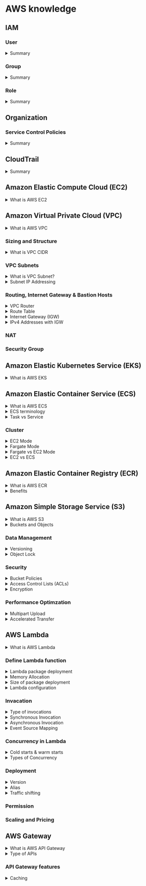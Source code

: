 # AWS knowledge
## IAM
### User
<details>
  <summary>Summary</summary>
  <br/>
  
  + There's the 5000 IAM user limit per account.
</details>

### Group
<details>
  <summary>Summary</summary>
  <br/>
  
  + Group are not a true identity.
  + Group just container which contains Users.
  + A resource policy cannot grant acess to an group.
</details>

### Role
<details>
  <summary>Summary</summary>
  <br/>

  + Can't log in to a Role.
  + Role has two types of policy which can be attach: _Trust Policy_ and _Permissions Policy_.
</details>

## Organization
### Service Control Policies
<details>
  <summary>Summary</summary>
  <br/>
  
  + Service Control Policies (SCPs) are just a boundary. They define the limit of what is and isn't allowed
  + The management account is special and it's unaffected by any service control policies.
  + They don't grant any permissions.
  + The default of SCPs is FullAWSAccess.
</details>

## CloudTrail
<details>
  <summary>Summary</summary>
  <br/>
  
  + Enable by default on AWS account, but it's only the 90-day event history.
  + Don't get any storage in S3 unless configure a trail.
  + Store management events only by default.
  + IAM, STS, CloudFront log their data as global service events at US East 1 and trail will need to be enable to capure that data.
  + Not real-time.
</details>

## Amazon Elastic Compute Cloud (EC2)
<details>
  <summary>What is AWS EC2</summary>
  <br/>
  
</details>

## Amazon Virtual Private Cloud (VPC)
<details>
  <summary>What is AWS VPC</summary>
  <br/>
  
  Amazon Virtual Private Cloud (VPC) is a service that allows you to create a logically isolated network within the AWS cloud. 
</details>

### Sizing and Structure

<details>
  <summary>What is VPC CIDR</summary>
  <br/>

  A VPC CIDR (Virtual Private Cloud Classless Inter-Domain Routing) block is a range of IP addresses assigned to your VPC in AWS. For example, a CIDR block of `10.0.0.0/16` includes all IP addresses from `10.0.0.0` to `10.0.255.255`.
   
</details>

### VPC Subnets

<details>
  <summary>What is VPC Subnet?</summary>
  <br/>

  A subnet in Amazon VPC is a range of IP addresses within your VPC. It's created within one availablity zone (AZ) and it can nerver be changed. 

  _Public and Private Subnets:_
  + **Public Subnets:** These subnets have a route to the internet through an Internet Gateway (IGW). Instances in a public subnet can communicate directly with the internet.
  + **Private Subnets:** These subnets do not have a direct route to the internet. Instances in a private subnet can access the internet through a NAT Gateway or NAT Instance.

  _Subnet and AZ:_

  + One subnet is created in a specific AZ, and a subnet can never be in multiple availability zones.
  + One AZ can have zero or many subnets.

  Subnets can communicate with orther subnets in the VPC.
  
</details>
<details>
  <summary>Subnet IP Addressing</summary>
  <br/>

  There are 5 IPs adress within every VPC subnet that you can't use:
  + Network adress (`10.16.16.0`)
  + Network + 1 (`10.16.16.1`) - VPC Router
  + Network + 2 (`10.16.16.2`) - Reserved (DNS*)
  + Network + 3 (`10.16.16.3`) - Reserved Future Use
  + Broadcast Adress (`10.16.31.255`) - Last IP in Subnet
  
</details>

### Routing, Internet Gateway & Bastion Hosts

<details>
  <summary>VPC Router</summary>
  <br/>

  VPC router is a highly available device which is present in every VPC (default or custom), which moves traffic from somewhere to somewhere else. It runs in all of the availability zones that the VPC uses. The router has a network in every subnet (_Network + 1_).
  
</details>
<details>
  <summary>Route Table</summary>
  <br/>

  The route table associate with a subnet defines what the VPC router will do when data leaves that subnet. Each subnet in your VPC must be associated with a route table, which controls the routing for that subnet. 

  ![](images/route_table.png)

  **Route Table terminology:**

  + **Routes:** Each route in a table specifies a destination and a target. The destination specifies the range of IP addresses (CIDR block) that the route applies to, and the target is where you want the traffic to go. For example, to enable internet access, you might have a route with a destination of 0.0.0.0/0 (all IPv4 addresses) and a target of an internet gateway.
  + **Main Route Table:** When you create a VPC, AWS automatically creates a main route table.
  + **Subnet Route Tables:** Each subnet in your VPC must be associated with a route table. If you don’t explicitly associate a subnet with a route table, it uses the main route table by default. You can create custom route tables and associate them with specific subnets.
  + **Local Route:** Every route table contains a `local` route for communication within the VPC. This route is automatically added and cannot be removed.
  + **Route Priority:** If there are multiple routes that match the destination IP address, the most specific route (longest prefix match) is used. For example, a route for `10.0.0.0/24` will take precedence over a route for `10.0.0.0/161`. (`10.0.0.0/24` > `10.0.0.0/161`)
  + **Static and Propagated Routes:** Routes can be static (manually added) or propagated (automatically added by AWS services like VPN connections). Static routes take priority over propagated routes if they have the same destination
  
</details>

<details>
  <summary>Internet Gateway (IGW)</summary>
  <br/>

  Internet Gateway enables resources in your VPC, such as EC2 instances, to connect to the internet if they have a public IP address. It also allows resources on the internet to initiate connections to your VPC resources using their public IP addresses. One Internet Gateway will cover all of the AZs in the region. This is one-to-one relationship between Internet Gateway and VPC.

  + One VPC can have zero or one IGW.
  + IGW can created and not attach to a VPC, so it can zero or one VPC.

  ![](images/IGW.png)
  
</details>
<details>
  <summary>IPv4 Addresses with IGW</summary>
  <br/>

  ![](images/IPv4_with_IGW.png)

  The EC2 instacnce (IPv4 instance) can not aware its public IP. It just have a private IP.
  
</details>

### NAT
### Security Group

## Amazon Elastic Kubernetes Service (EKS)

<details>
  <summary>What is AWS EKS</summary>
  <br/>

  Amazon Elastic Kubernetes Service (Amazon EKS) is a managed Kubernetes service that makes it easy for you to run Kubernetes on AWS and on-premises.

</details>

## Amazon Elastic Container Service (ECS)
<details>
  <summary>What is AWS ECS</summary>
  <br/>

  ECS is the AWS Docker container service that handles the orchestration and provisioning of Docker containers.
 
  ![](images/high_level-ecs_cluster.png)

</details>
<details>
  <summary>ECS terminology</summary>
  <br/>

  + **Task Definition -** A blueprint that describes how a container should launch. It contains settings like exposed port, image, cpu shares, memory requirement, command to run and environmental variables.
  + **Task -** It can be thought of as an “instance” of a _**Task Definition**_. A task can include one or more _containers_.
  + **Container Definition -** A task definition is essentially a blueprint for your application. It describes how one or more containers should be launched within a cluster
  + **Service -** A service manage the lifecycle of tasks, ensuring that the desired number of tasks are always running. It brings resilience and scalability to our tasks.
  + **Cluster -** A logic group of _**EC2**_ instances. _(fagate or ec2 mode)_
  + **Container Instance -** This is just an _**EC2**_ instance that is part of an _**ECS Cluster**_ and has docker and the ecs-agent running on it.
  
  ![](images/ECS_terminology.png)

</details>

<details>
  <summary>Task vs Service</summary>
  <br/>
  
  **Task:**
  + A Task is created when you run a Task directly, which launches container(s) (defined in the task definition) until they are stopped or exit.
  + Running Tasks directly is ideal for short-running jobs. For example: `cron` task.

  **Sevice:**
  + A Service is used to guarantee that you always have some number of Tasks _running at all times_. If a Task fails, the Service scheduler will automatically launch a new instance to replace it.
  + A Service configuration references a Task definition. A Service is responsible for creating Tasks.
  + A Service configuration _references_ a Task definition. A Service is responsible for _creating_ Tasks.

  _Example:_ 

  If I deployed my website powered by Node.JS in Oregon (us-west-2) I would want say at least three Tasks running across the three Availability Zones (AZ) for the sake of High-Availability; if one fails I have another two and the failed one will be replaced. **Creating a Service is the way to do this**.

</details>

### Cluster
<details>
  <summary>EC2 Mode</summary>
  <br/>

  ![](images/ec2_mode.png)

  With EC2 mode, ECS cluster is created within a VPC inside you AWS account. EC2 instances are used to run containers. When you create the cluster you specify an initial size which controls the number EC2 insatances. And you need to worry about capacity and availability for you cluster. So if you want to use containers in your infastructure but you absolutelt need to manage the container host capacity and availability then EC2 mode is for you.

</details>
<details>
  <summary>Fargate Mode</summary>
  <br/>

  ![](images/fargate_mode.png)

  + Serverless: Fargate is a serverless compute engine, which means that AWS manages the underlying infrastructure for you. This allows you to focus on building and running your applications without having to worry about managing servers.

</details>
<details>
  <summary>Fargate vs EC2 Mode</summary>
  <br/>
  
  **When to use EC2:**
  + When you have existing EC2 hardware that you want to leverage.
  + When you need more control over the underlying instances, such as choosing specific instance types or optimizing for network or GPU performance.
  + For complex microservices architectures.
  + If you have specific compliance or security requirements.

  **When to use Fargate:**
  + If you prefer not to manage the underlying infrastructure and want AWS to handle it.
  + Application with unpredictable or variable workloads, as it can scale up and down automatically.
  + When you need to deploy quickly without worrying about the infrastructure setup.
  + Suitable for short-lived tasks.

</details>
<details>
  <summary>EC2 vs ECS</summary>
  <br/>

</details>

## Amazon Elastic Container Registry (ECR)
<details>
  <summary>What is AWS ECR</summary>
  <br/>
  Amazon Elastic Container Registry (ECR) is a fully managed container registry service that makes it easy for developers to store, manage, and deploy Docker container images. Each AWS account has a public and private registry, and inside eache registry can have many repositories (like Git or Github). And inside each repository you can have many container images.

  + Public registry - mean that anyone can have _read-only_ access but _read-write_ requires permissions.
  + Private registry - mean that permissions are required for any _read-write_ operations.
</details>
<details>
  <summary>Benefits</summary>
  <br/>

</details>

## Amazon Simple Storage Service (S3)
<details>
  <summary>What is AWS S3</summary>
  <br/>
  S3 is an object storage service provided by AWS. It offers industry-leading scalability, data availability, security, and performance.
  
</details>
<details>
  <summary>Buckets and Objects</summary>
  <br/>
  
  
</details>

### Data Management
<details>
  <summary>Versioning</summary>
  <br/>
  
  
</details>
<details>
  <summary>Object Lock</summary>
  <br/>
  
  
</details>

### Security
<details>
  <summary>Bucket Policies</summary>
  <br/>
  
  
</details>
<details>
  <summary>Access Control Lists (ACLs)</summary>
  <br/>
  
  
</details>
<details>
  <summary>Encryption</summary>
  <br/>
  
  
</details>

### Performance Optimzation
<details>
  <summary>Multipart Upload</summary>
  <br/>
  
</details>
<details>
  <summary>Accelerated Transfer</summary>
  <br/>
  
</details>

## AWS Lambda

<details>
  <summary>What is AWS Lambda</summary>
  <br/>

  AWS Lambda is a serverless computing service. It allows you to run code without the need to provision or manage servers. 

  **How it work?**
  + You start by creating a Lambda function and uploading your code via direct upload or S3.
  + When an event occurs, Lambda provisions the necessary resources and runs your code.
  + The function processes the event and returns a response.

  _Note:_ 
  + Lambda function is stateless which means no data is left onver from a previous invocation.
  + Lambda function can run for upto 900 seconds or 15 minutes, after this time, the function timeout.
  
</details>

### Define Lambda function
<details>
  <summary>Lambda package deployment</summary>
  <br/>

  AWS Lambda supports multiple runtimes, including:
  + Node.js
  + Python
  + Java
  + Go
  + Ruby
  + .NET Core

</details>
<details>
  <summary>Memory Allocation</summary>
  <br/>

  Memory Allocation is a configuration setting that directly impacts the function's performance, cost, and resource utilization. It determines the amount of RAM that will be available to our function when it's invoked.

  + **Memory Range:** You can allocate between 128 MB (default) and 10,240 MB of memory to your Lambda function.
  + **CPU Proportionality**: we don't directly controle amount of virtual CPU, this scales with the memory. So 1768 MD of memory gives you one vCPU of allocation. So the less memory means less virtual CPUs.

  _Note:_ 
  + Increasing the memory allocation can significantly improve the performance of your function. This is because more memory also means more CPU power.
  + AWS Lambda charges based on the total amount of memory allocated and the duration of the function’s execution.

</details>
<details>
  <summary>Size of package deployment</summary>
  <br/>

  The maximum package size for lambda function package depeneds on how we upload it:
  + **Direct Upload:** The deployment package size is limited to **50 MB** when uploaded directly through the Lambda console or API.
  + **Amazon S3:** If we upload our package to S3 and then link it to your Lambda function, the package size can be up to **250 MB**.

  _Note:_
  + The method you use to deploy your AWS Lambda function does not directly impact the execution time of the function. Larger packages, might take slightly longer to load and initialize, especially during starting time. 
  + However, once the function is warm, the execution time should not be significantly affected by the deployment method.

</details>

<details>
  <summary>Lambda configuration</summary>
  <br/>

  + **Default Timeout:** The default timeout for AWS Lambda functions is 3 seconds.
  + **Maximum Timeout:** The maximum allowed timeout is 15 minutes (900 seconds).
  + **Inactivity Timeout:** If the Lambda function has not been invoked for several minutes (typically around 5 to 15 minutes)

</details>

### Invacation
<details>
  <summary>Type of invocations</summary>
  <br/>

  Invocation refers to the process of executing a Lambda function. There are several ways to invoke a Lambda function:
  
  + **Synchronous Invocation:** The caller waits for the function to process the event and return a response. 
  + **Asynchronous Invocation:** The caller gets an immediate response that the request has been received, but doesn't wait for the function to complete.
  + **Event Source Mapping with Polling Invocation:** It reads items from stream or queue-based services and invoke a function with batches of records. 

  ![](images/type_of_invocations.png)
  
</details>

<details>
  <summary>Synchronous Invocation</summary>
  <br/>

  Synchronous invocation is a method where the caller waits for the function to process the event and return a response.

  **How it works**
  + When you invoke a Lambda function synchronously, Lambda runs the function and waits for it to complete.
  + Once the function finishes processing, Lambda returns the response. The response includes any output from the function.

  There are several ways to invoke a lambda function synchronously like: API, AWS CLI, AWS SDKs, ...

  **Use cases**
  Synchronous invocation is typically used in scenarios like
  + We may have some clients use web application via API Gateway and this proxies through to one or more Lambda functions. Clients wait for a response within their web application. And then Lambda functions responds this goes back via API Getway and back through to the client.

  **Error handling:**
  + Any errors or retries have be handle within the client.
  + If there's a problem or data is not processed correctly, the client needs to re-run the request and this happen at the client side.
  
  ![](images/sync_invocation.png)
  
</details>

<details>
  <summary>Asynchronous Invocation</summary>
  <br/>

  Asynchronous invocation allows we to invoke a function without waiting for it to complete.

  **How it works**

  + When you invoke a Lambda function asynchronously, the event is placed in a queue.
  + Lambda returns a success response immediately, without waiting for the function to finish executing.
  + So event processed by Lambda functions can delivered to another destination such as SQS, SNS, or another lambda function.

  **Use cases**

  + When an image is uploaded to the S3 bucket, an `ObjectCreated` event is generated. The event triggers the Lambda function asynchronously. The Lambda function downloads the image, creates a thumbnail, and uploads the thumbnail back to the S3 bucket.
  + Suitable for tasks that don’t require an immediate response, such as sending notifications, generating reports.

  **Error Handling:**
  + If processing of event fails, lambda will retry between 0 and 2 times. Lambda is responsible for the retry logic.
  + The function code needs to be idempotent. It means we can retry the operation as many times as we want and the outcome will be the same.
  + After exceeding the number of automatic retries, lambda will sent the event to a DLQ. 

  ![](images/async_invocation.png)

</details>
<details>
  <summary>Event Source Mapping</summary>
  <br/>

  ![](images/event_source_mapping.png)

</details>

### Concurrency in Lambda

<details>
  <summary>Cold starts & warm starts</summary>
  <br/>

  **Cold start**
  + A cold start occurs when Lambda needs to create a new execution environment to run the function. This happens when there are no existing environments available to handle the request.
  + Cold starts add latency to the function invocation.

  **Warm Start**
  + A warm start occurs when an existing execution environment is reused to handle a new request. This environment has already been initialized and is ready to execute the function immediately.
  + Warm starts have lower latency compared to cold starts.

</details>
<details>
  <summary>Types of Concurrency</summary>
  <br/>

  Concurrency refers the number of invocations that function runs at any given moment.

  + **Unreserved Concurrency:** This is the default concurrency available to all functions. It allows functions to scale automatically based on incoming requests, up to the account’s concurrency limit.

  _Example:_ You have a web application that processes user uploads. The function scales automatically based on the number of uploads. When 100 users upload files simultaneously, AWS Lambda automatically scales to handle all 100 requests concurrently.
  
  + **Reserved Concurrency:** This sets a maximum limit on the number of concurrent instances for a specific function. It ensures that critical functions always have enough capacity to handle incoming requests.

  _Example:_ You set a reserved concurrency is 50 for the payment processing function. This guarantees up to 50 instances of this function can run concurrently.

  + **Provisioned Concurrency:** This pre-initializes a specified number of execution environments, making them ready to respond immediately to requests. This helps reduce cold start latency but incurs additional charges.

  _Example:_ You configure provisioned concurrency is 20 for API function. AWS Lambda keeps 20 instances of the function ready to respond, it reduces the delay occurs when a function is invoked for the first time.
</details>

### Deployment

<details>
  <summary>Version</summary>
  <br/>

  + A function version includes:
    + Function code, associate dependencies.
    + Runtime environment (Node.js, Python, Java), momeory allocation, timeout settings, environment variables, and any other configuration parameters.
    + IAM role that function assumes when it is executed.
    + A Amazon Resource Name (ARN) to identify the specific functioin version.
</details>
<details>
  <summary>Alias</summary>
  <br/>

  + Alias likes a pointer to specific versions of lambda function. And each alias has a unique Amazon Resource Name (ARN).
  + Alias only point to function versions, not orther alias.
  + Alias a mutable, meaning you can update to different version.
</details>

<details>
  <summary>Traffic shifting</summary>
  <br/>

  You can configure an alias to route a specific percentage of traffic to different versions of your function.

  For example:
  I have a Lambda function named `A` with two versions: version 1 and version 2. You want to shift 10% of the traffic to version 2 while keeping 90% of the traffic on version 1. By this way, we can introduce the new version to catch any issues early or test performance for new version under production environment.
  
</details>

### Permission

### Scaling and Pricing

## AWS Gateway

<details>
  <summary>What is AWS API Gateway</summary>
  <br/>

  + AWS API Gateway acts as an intermediary between clients and backend services, handling various tasks to streamline and secure communication. API Gateway is highly avaiable and scalable, it also handle authorization, throttling, caching, CORS, transformation, OpenAPI spec, and much more.
  + Lambda functions are stateless, which means no data is left over from a previous _invocation_.
  + Every time a function is involked, it's a brand new invocation, a brand new enviroment.

</details>

<details>
  <summary>Type of APIs</summary>
  <br/>

</details>

### API Gateway features
<details>
  <summary>Caching</summary>
  <br/>
  Caching in AWS API Gateway helps improve the performance and reduce the latency by storing responses from your backend for a specified period. By default, only `GET` methods have caching enabled.

  + Time-to-Live: The TTL defines how long a cached response is stored before it is considered old. The default TTL is **300** seconds. 
</details>
